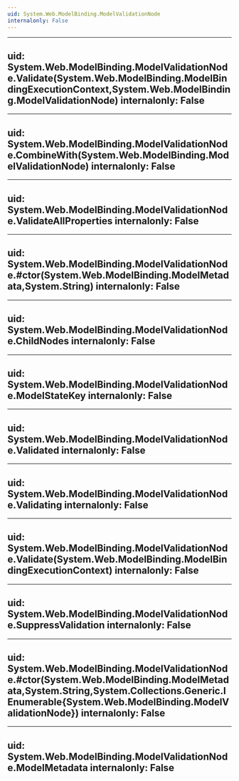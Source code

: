 ```yaml
---
uid: System.Web.ModelBinding.ModelValidationNode
internalonly: False
---
```


---
uid: System.Web.ModelBinding.ModelValidationNode.Validate(System.Web.ModelBinding.ModelBindingExecutionContext,System.Web.ModelBinding.ModelValidationNode)
internalonly: False
---

---
uid: System.Web.ModelBinding.ModelValidationNode.CombineWith(System.Web.ModelBinding.ModelValidationNode)
internalonly: False
---

---
uid: System.Web.ModelBinding.ModelValidationNode.ValidateAllProperties
internalonly: False
---

---
uid: System.Web.ModelBinding.ModelValidationNode.#ctor(System.Web.ModelBinding.ModelMetadata,System.String)
internalonly: False
---

---
uid: System.Web.ModelBinding.ModelValidationNode.ChildNodes
internalonly: False
---

---
uid: System.Web.ModelBinding.ModelValidationNode.ModelStateKey
internalonly: False
---

---
uid: System.Web.ModelBinding.ModelValidationNode.Validated
internalonly: False
---

---
uid: System.Web.ModelBinding.ModelValidationNode.Validating
internalonly: False
---

---
uid: System.Web.ModelBinding.ModelValidationNode.Validate(System.Web.ModelBinding.ModelBindingExecutionContext)
internalonly: False
---

---
uid: System.Web.ModelBinding.ModelValidationNode.SuppressValidation
internalonly: False
---

---
uid: System.Web.ModelBinding.ModelValidationNode.#ctor(System.Web.ModelBinding.ModelMetadata,System.String,System.Collections.Generic.IEnumerable{System.Web.ModelBinding.ModelValidationNode})
internalonly: False
---

---
uid: System.Web.ModelBinding.ModelValidationNode.ModelMetadata
internalonly: False
---
